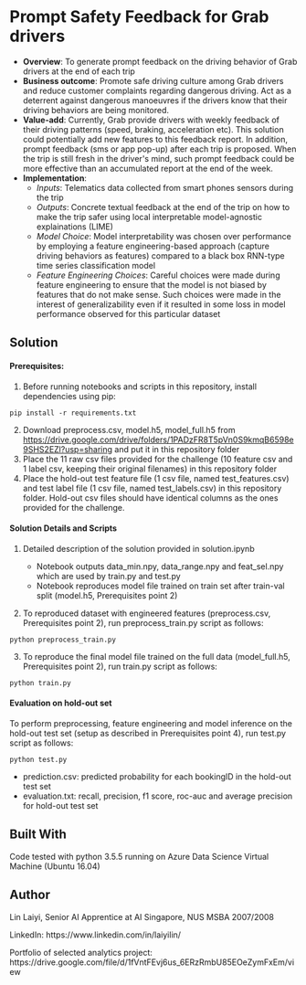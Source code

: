 # Prompt Safety Feedback for Grab drivers 

- **Overview**: To generate prompt feedback on the driving behavior of Grab drivers at the end of each trip    
- **Business outcome**: Promote safe driving culture among Grab drivers and reduce customer complaints regarding dangerous driving. Act as a deterrent against dangerous manoeuvres if the drivers know that their driving behaviors are being monitored.    
- **Value-add**: Currently, Grab provide drivers with weekly feedback of their driving patterns (speed, braking, acceleration etc). This solution could potentially add new features to this feedback report. In addition, prompt feedback (sms or app pop-up) after each trip is proposed. When the trip is still fresh in the driver's mind, such prompt feedback could be more effective than an accumulated report at the end of the week.   
- **Implementation**:
    - *Inputs*: Telematics data collected from smart phones sensors during the trip
    - *Outputs*: Concrete textual feedback at the end of the trip on how to make the trip safer using local interpretable model-agnostic explainations (LIME) 
    - *Model Choice*: Model interpretability was chosen over performance by employing a feature engineering-based approach (capture driving behaviors as features) compared to a black box RNN-type time series classification model  
	- *Feature Engineering Choices*: Careful choices were made during feature engineering to ensure that the model is not biased by features that do not make sense. Such choices were made in the interest of generalizability even if it resulted in some loss in model performance observed for this particular dataset 

## Solution

#### Prerequisites:

1. Before running notebooks and scripts in this repository, install dependencies using pip:

<pre><code>pip install -r requirements.txt</code></pre>

2. Download preprocess.csv, model.h5, model_full.h5 from https://drive.google.com/drive/folders/1PADzFR8T5pVn0S9kmqB6598e9SHS2EZl?usp=sharing and put it in this repository folder
3. Place the 11 raw csv files provided for the challenge (10 feature csv and 1 label csv, keeping their original filenames) in this repository folder
4. Place the hold-out test feature file (1 csv file, named test_features.csv) and test label file (1 csv file, named test_labels.csv) in this repository folder. Hold-out csv files should have identical columns as the ones provided for the challenge.

#### Solution Details and Scripts

1. Detailed description of the solution provided in solution.ipynb
	- Notebook outputs data_min.npy, data_range.npy and feat_sel.npy which are used by train.py and test.py
	- Notebook reproduces model file trained on train set after train-val split (model.h5, Prerequisites point 2) 

2. To reproduced dataset with engineered features (preprocess.csv, Prerequisites point 2), run preprocess_train.py script as follows:

<pre><code>python preprocess_train.py</code></pre>

3. To reproduce the final model file trained on the full data (model_full.h5, Prerequisites point 2), run train.py script as follows:

<pre><code>python train.py</code></pre>

#### Evaluation on hold-out set

To perform preprocessing, feature engineering and model inference on the hold-out test set (setup as described in Prerequisites point 4), run test.py script as follows:

<pre><code>python test.py</code></pre>

- prediction.csv: predicted probability for each bookingID in the hold-out test set
- evaluation.txt: recall, precision, f1 score, roc-auc and average precision for hold-out test set

## Built With

Code tested with python 3.5.5 running on Azure Data Science Virtual Machine (Ubuntu 16.04)

## Author

<p>Lin Laiyi, Senior AI Apprentice at AI Singapore, NUS MSBA 2007/2008</p>
<p>LinkedIn: https://www.linkedin.com/in/laiyilin/</p>
<p>Portfolio of selected analytics project: https://drive.google.com/file/d/1fVntFEvj6us_6ERzRmbU85EOeZymFxEm/view</p>